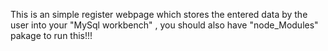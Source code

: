 This is an simple register webpage which stores the entered data by the user into your "MySql workbench" , you should also have "node_Modules" pakage to run this!!!
